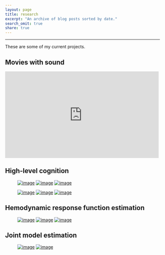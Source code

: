 ```yaml
---
layout: page
title: research
excerpt: "An archive of blog posts sorted by date."
search_omit: true
share: true
---
```



***

These are some of my current projects.


## Movies with sound

<iframe src="https://player.vimeo.com/video/127782731" width="500" height="281" frameborder="0" webkitallowfullscreen mozallowfullscreen allowfullscreen></iframe>

## High-level cognition

<figure class="third">
	<a href="/images/reference_lofc.png"><img src="/images/reference_lofc.png" alt="image"></a>
	<a href="/images/lofc3.png"><img src="/images/lofc3.png" alt="image"></a>
	<a href="/images/lofc1.png"><img src="/images/lofc1.png" alt="image"></a>
</figure>


<figure class="third">
	<a href="/images/reference_lpfc.png"><img src="/images/reference_lpfc.png" alt="image"></a>
	<a href="/images/lpfc1.png"><img src="/images/lpfc1.png" alt="image"></a>
	<a href="/images/lpfc3.png"><img src="/images/lpfc3.png" alt="image"></a>
</figure>

## Hemodynamic response function estimation

<figure class="third">
	<a href="/images/HTH.png"><img src="/images/HTH.png" alt="image"></a>
	<a href="/images/stim_fir_notitle.png"><img src="/images/stim_fir_notitle.png" alt="image"></a>
	<a href="/images/stim_volterra_notitle.png"><img src="/images/stim_volterra_notitle.png" alt="image"></a>
</figure>


## Joint model estimation

<figure class="half">
	<a href="/images/quarter_sphere.png"><img src="/images/quarter_sphere.png" alt="image"></a>
	<a href="/images/gtperf.png"><img src="/images/gtperf.png" alt="image"></a>
</figure>
